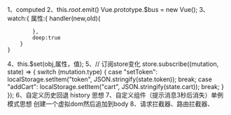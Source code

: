 1、computed
2、this.$root.$emit()          Vue.prototype.$bus = new Vue();
3、watch:{
		属性:{
			handler(new,old){

			},
			deep:true
		}
	}
4、this.$set(obj,属性，值);
5、// 订阅store变化
  store.subscribe((mutation, state) => {
    switch (mutation.type) {
      case "setToken":
        localStorage.setItem("token", JSON.stringify(state.token));
        break;
      case "addCart":
        localStorage.setItem("cart", JSON.stringify(state.cart));
        break;
    }
  });
6、自定义历史回退 history 思想 
7、自定义组件（提示消息3秒后消失）单例模式思想 创建一个虚拟dom然后追加到body
8、请求拦截器、路由拦截器、